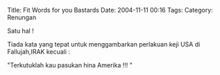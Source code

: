 Title: Fit Words for you Bastards
Date: 2004-11-11 00:16
Tags: 
Category: Renungan

Satu hal !

Tiada kata yang tepat untuk menggambarkan perlakuan keji USA di Fallujah,IRAK kecuali :

"Terkutuklah kau pasukan hina Amerika !!! "

